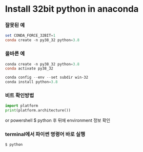 # Install 32bit python in anaconda
### 잘못된 예
```powershell
set CONDA_FORCE_32BIT=1
conda create -n py38_32 python=3.8
```

### 올바른 예
```powershell
conda create -n py38_32 python=3.8
conda activate py38_32

conda config --env --set subdir win-32
conda install python=3.8
```

### 비트 확인방법
```python
import platform
print(platform.architecture())
```
or powershell
$ python 후 뒤에 environment 정보 확인

### terminal에서 파이썬 명령어 바로 실행
```powershell
$ python 
```